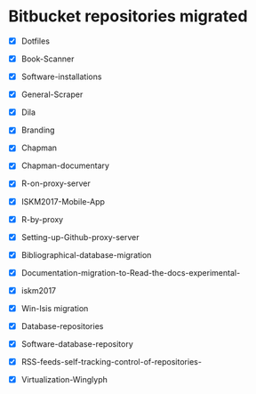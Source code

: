 # Bitbucket repositories migrated
- [x] Dotfiles
- [x] Book-Scanner
- [x] Software-installations
- [x] General-Scraper
- [x] Dila
- [x] Branding
- [x] Chapman
- [x] Chapman-documentary
- [x] R-on-proxy-server
- [x] ISKM2017-Mobile-App
- [x] R-by-proxy
- [x] Setting-up-Github-proxy-server
- [x] Bibliographical-database-migration
- [x] Documentation-migration-to-Read-the-docs-experimental-
- [x] iskm2017
- [x] Win-Isis migration
- [x] Database-repositories
- [x] Software-database-repository
- [x] RSS-feeds-self-tracking-control-of-repositories-
- [x] Virtualization-Winglyph


